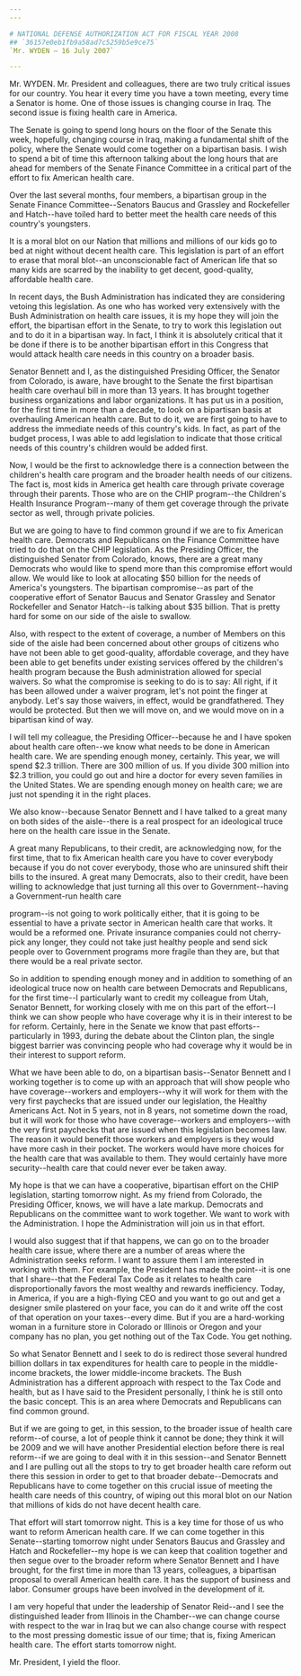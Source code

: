 ```yaml
---
---

# NATIONAL DEFENSE AUTHORIZATION ACT FOR FISCAL YEAR 2008
## `36157e0eb1fb9a58ad7c5259b5e9ce75`
`Mr. WYDEN — 16 July 2007`

---
```



Mr. WYDEN. Mr. President and colleagues, there are two truly critical 
issues for our country. You hear it every time you have a town meeting, 
every time a Senator is home. One of those issues is changing course in 
Iraq. The second issue is fixing health care in America.

The Senate is going to spend long hours on the floor of the Senate 
this week, hopefully, changing course in Iraq, making a fundamental 
shift of the policy, where the Senate would come together on a 
bipartisan basis. I wish to spend a bit of time this afternoon talking 
about the long hours that are ahead for members of the Senate Finance 
Committee in a critical part of the effort to fix American health care.

Over the last several months, four members, a bipartisan group in the 
Senate Finance Committee--Senators Baucus and Grassley and Rockefeller 
and Hatch--have toiled hard to better meet the health care needs of 
this country's youngsters.

It is a moral blot on our Nation that millions and millions of our 
kids go to bed at night without decent health care. This legislation is 
part of an effort to erase that moral blot--an unconscionable fact of 
American life that so many kids are scarred by the inability to get 
decent, good-quality, affordable health care.

In recent days, the Bush Administration has indicated they are 
considering vetoing this legislation. As one who has worked very 
extensively with the Bush Administration on health care issues, it is 
my hope they will join the effort, the bipartisan effort in the Senate, 
to try to work this legislation out and to do it in a bipartisan way. 
In fact, I think it is absolutely critical that it be done if there is 
to be another bipartisan effort in this Congress that would attack 
health care needs in this country on a broader basis.

Senator Bennett and I, as the distinguished Presiding Officer, the 
Senator from Colorado, is aware, have brought to the Senate the first 
bipartisan health care overhaul bill in more than 13 years. It has 
brought together business organizations and labor organizations. It has 
put us in a position, for the first time in more than a decade, to look 
on a bipartisan basis at overhauling American health care. But to do 
it, we are first going to have to address the immediate needs of this 
country's kids. In fact, as part of the budget process, I was able to 
add legislation to indicate that those critical needs of this country's 
children would be added first.

Now, I would be the first to acknowledge there is a connection 
between the children's health care program and the broader health needs 
of our citizens. The fact is, most kids in America get health care 
through private coverage through their parents. Those who are on the 
CHIP program--the Children's Health Insurance Program--many of them get 
coverage through the private sector as well, through private policies.

But we are going to have to find common ground if we are to fix 
American health care. Democrats and Republicans on the Finance 
Committee have tried to do that on the CHIP legislation. As the 
Presiding Officer, the distinguished Senator from Colorado, knows, 
there are a great many Democrats who would like to spend more than this 
compromise effort would allow. We would like to look at allocating $50 
billion for the needs of America's youngsters. The bipartisan 
compromise--as part of the cooperative effort of Senator Baucus and 
Senator Grassley and Senator Rockefeller and Senator Hatch--is talking 
about $35 billion. That is pretty hard for some on our side of the 
aisle to swallow.

Also, with respect to the extent of coverage, a number of Members on 
this side of the aisle had been concerned about other groups of 
citizens who have not been able to get good-quality, affordable 
coverage, and they have been able to get benefits under existing 
services offered by the children's health program because the Bush 
administration allowed for special waivers. So what the compromise is 
seeking to do is to say: All right, if it has been allowed under a 
waiver program, let's not point the finger at anybody. Let's say those 
waivers, in effect, would be grandfathered. They would be protected. 
But then we will move on, and we would move on in a bipartisan kind of 
way.

I will tell my colleague, the Presiding Officer--because he and I 
have spoken about health care often--we know what needs to be done in 
American health care. We are spending enough money, certainly. This 
year, we will spend $2.3 trillion. There are 300 million of us. If you 
divide 300 million into $2.3 trillion, you could go out and hire a 
doctor for every seven families in the United States. We are spending 
enough money on health care; we are just not spending it in the right 
places.

We also know--because Senator Bennett and I have talked to a great 
many on both sides of the aisle--there is a real prospect for an 
ideological truce here on the health care issue in the Senate.

A great many Republicans, to their credit, are acknowledging now, for 
the first time, that to fix American health care you have to cover 
everybody because if you do not cover everybody, those who are 
uninsured shift their bills to the insured. A great many Democrats, 
also to their credit, have been willing to acknowledge that just 
turning all this over to Government--having a Government-run health 
care


program--is not going to work politically either, that it is going to 
be essential to have a private sector in American health care that 
works. It would be a reformed one. Private insurance companies could 
not cherry-pick any longer, they could not take just healthy people and 
send sick people over to Government programs more fragile than they 
are, but that there would be a real private sector.


So in addition to spending enough money and in addition to something 
of an ideological truce now on health care between Democrats and 
Republicans, for the first time--I particularly want to credit my 
colleague from Utah, Senator Bennett, for working closely with me on 
this part of the effort--I think we can show people who have coverage 
why it is in their interest to be for reform. Certainly, here in the 
Senate we know that past efforts--particularly in 1993, during the 
debate about the Clinton plan, the single biggest barrier was 
convincing people who had coverage why it would be in their interest to 
support reform.

What we have been able to do, on a bipartisan basis--Senator Bennett 
and I working together is to come up with an approach that will show 
people who have coverage--workers and employers--why it will work for 
them with the very first paychecks that are issued under our 
legislation, the Healthy Americans Act. Not in 5 years, not in 8 years, 
not sometime down the road, but it will work for those who have 
coverage--workers and employers--with the very first paychecks that are 
issued when this legislation becomes law. The reason it would benefit 
those workers and employers is they would have more cash in their 
pocket. The workers would have more choices for the health care that 
was available to them. They would certainly have more security--health 
care that could never ever be taken away.

My hope is that we can have a cooperative, bipartisan effort on the 
CHIP legislation, starting tomorrow night. As my friend from Colorado, 
the Presiding Officer, knows, we will have a late markup. Democrats and 
Republicans on the committee want to work together. We want to work 
with the Administration. I hope the Administration will join us in that 
effort.

I would also suggest that if that happens, we can go on to the 
broader health care issue, where there are a number of areas where the 
Administration seeks reform. I want to assure them I am interested in 
working with them. For example, the President has made the point--it is 
one that I share--that the Federal Tax Code as it relates to health 
care disproportionally favors the most wealthy and rewards 
inefficiency. Today, in America, if you are a high-flying CEO and you 
want to go out and get a designer smile plastered on your face, you can 
do it and write off the cost of that operation on your taxes--every 
dime. But if you are a hard-working woman in a furniture store in 
Colorado or Illinois or Oregon and your company has no plan, you get 
nothing out of the Tax Code. You get nothing.

So what Senator Bennett and I seek to do is redirect those several 
hundred billion dollars in tax expenditures for health care to people 
in the middle-income brackets, the lower middle-income brackets. The 
Bush Administration has a different approach with respect to the Tax 
Code and health, but as I have said to the President personally, I 
think he is still onto the basic concept. This is an area where 
Democrats and Republicans can find common ground.

But if we are going to get, in this session, to the broader issue of 
health care reform--of course, a lot of people think it cannot be done; 
they think it will be 2009 and we will have another Presidential 
election before there is real reform--if we are going to deal with it 
in this session--and Senator Bennett and I are pulling out all the 
stops to try to get broader health care reform out there this session 
in order to get to that broader debate--Democrats and Republicans have 
to come together on this crucial issue of meeting the health care needs 
of this country, of wiping out this moral blot on our Nation that 
millions of kids do not have decent health care.

That effort will start tomorrow night. This is a key time for those 
of us who want to reform American health care. If we can come together 
in this Senate--starting tomorrow night under Senators Baucus and 
Grassley and Hatch and Rockefeller--my hope is we can keep that 
coalition together and then segue over to the broader reform where 
Senator Bennett and I have brought, for the first time in more than 13 
years, colleagues, a bipartisan proposal to overall American health 
care. It has the support of business and labor. Consumer groups have 
been involved in the development of it.

I am very hopeful that under the leadership of Senator Reid--and I 
see the distinguished leader from Illinois in the Chamber--we can 
change course with respect to the war in Iraq but we can also change 
course with respect to the most pressing domestic issue of our time; 
that is, fixing American health care. The effort starts tomorrow night.

Mr. President, I yield the floor.